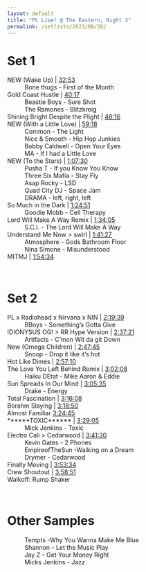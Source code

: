 ```yaml
---
layout: default
title: "PL Live! @ The Eastern, Night 3"
permalink: /setlists/2023/08/26/
---
```


# Set 1
<dl>
<dt>NEW (Wake Up) | <a href="https://t.ly/NxW4u">32:53</a></dt>
<dd>Bone thugs - First of the Month</dd>
<dt>Gold Coast Hustle | <a href="https://t.ly/ub6we">40:17</a></dt>
<dd>Beastie Boys - Sure Shot</dd>
<dd>The Ramones - Blitzkreig</dd>
<dt>Shining Bright Despite the Plight | <a href="https://t.ly/8ygPo">48:16</a></dt>
<dt>NEW (With a Little Love) | <a href="https://t.ly/okE9V">59:18</a></dt>
<dd>Common - The Light</dd>
<dd>Nice & Smooth - Hip Hop Junkies</dd>
<dd>Bobby Caldwell - Open Your Eyes</dd>
<dd>MA - If I had a Little Love</dd>
<dt>NEW (To the Stars) | <a href="https://t.ly/qqw2h">1:07:30</a></dt>
<dd>Pusha T - If you Know You Know</dd>
<dd>Three Six Mafia - Stay Fly</dd>
<dd>Asap Rocky - LSD   </dd>
<dd>Quad City DJ - Space Jam</dd>
<dd>DRAMA - left, right, left</dd>
<dt>So Much in the Dark | <a href="https://t.ly/Zh0P0">1:24:51</a></dt>
<dd>Goodie Mobb - Cell Therapy</dd>
<dt>Lord Will Make A Way Remix | <a href="https://t.ly/guXTQ">1:34:05</a></dt>
<dd>S.C.I. - The Lord Will Make A Way</dd>
<dt>Understand Me Now  > swirl | <a href="https://t.ly/JN6tx">1:41:27</a></dt>
<dd>Atmosphere - Gods Bathroom Floor</dd>
<dd>Nina Simone - Misunderstood</dd>
<dt>MITMJ | <a href="https://t.ly/iIIXA">1:54:34</a></dt>
</dl>
<br>

# Set 2
<dl>
<dt>PL x Radiohead x Nirvana x NIN | <a href="https://t.ly/OQxSi">2:19:39</a></dt>
<dd>BBoys - Something’s Gotta Give</dd>
<dt>!DIONYSUS OG! > RR Hype Version | <a href="https://t.ly/D6Hyd">2:37:21</a></dt>
<dd>Artifacts - C’mon Wit da git Down</dd>
<dt>New (Omega Children) | <a href="https://t.ly/gE9Ix">2:47:45</a></dt>
<dd>Snoop - Drop it like it’s hot</dd>
<dt>Hot Like Dimes | <a href="https://t.ly/dtfGf">2:57:10</a></dt>
<dt>The Love You Left Behind Remix | <a href="https://t.ly/Mcoab">3:02:08</a></dt>
<dd>Haiku DEtat - Mike Aaron & Eddie</dd>
<dt>Sun Spreads In Our Mind | <a href="https://t.ly/lLjOj">3:05:35</a></dt>
<dd>Drake - Energy</dd>
<dt>Total Fascination | <a href="https://t.ly/IVZFF">3:16:08</a></dt>
<dt>Borahm Slaying | <a href="https://t.ly/vv1kQ">3:18:50</a></dt>
<dt>Almost Familiar <a href="https://t.ly/pTjEh">3:24:45</a></dt>
<dt>******TOXIC****** | <a href="https://t.ly/Yg2EB">3:29:05</a></dt>
<dd>Mick Jenkins - Toxic</dd>
<dt>Electro Cali > Cedarwood | <a href="https://t.ly/zEsOq">3:41:30</a></dt>
<dd>Kevin Gates - 2 Phones</dd>
<dd>EmpireofTheSun -Walking on a Dream</dd>
<dd>Drymer - Cedarwood  </dd>
<dt>Finally Moving | <a href="https://t.ly/0S3NN">3:53:34</a></dt>
<dt>Crew Shoutout | <a href="https://t.ly/egZia">3:58:51</a></dt>
<dt>Walkoff: Rump Shaker
</dl>
<br>

# Other Samples
<dl>
<dd>Tempts -Why You Wanna Make Me Blue</dd>
<dd>Shannon - Let the Music Play</dd>
<dd>Jay Z - Get Your Money Right</dd>
<dd>Micks Jenkins - Jazz</dd>
</dl>
